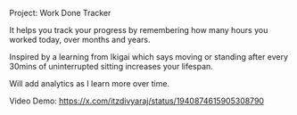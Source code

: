 Project: Work Done Tracker

It helps you track your progress by remembering how many hours you worked today, over months and years.

Inspired by a learning from Ikigai which says moving or standing after every 30mins of uninterrupted sitting increases your lifespan.

Will add analytics as I learn more over time.

Video Demo: https://x.com/itzdivyaraj/status/1940874615905308790
